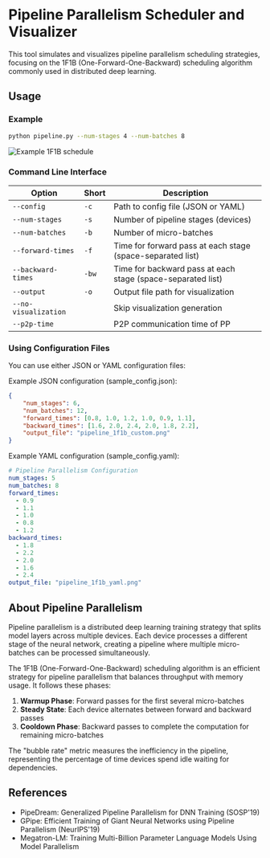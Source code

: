 # Pipeline Parallelism Scheduler and Visualizer

This tool simulates and visualizes pipeline parallelism scheduling strategies, focusing on the 1F1B (One-Forward-One-Backward) scheduling algorithm commonly used in distributed deep learning.

## Usage

### Example

```bash
python pipeline.py --num-stages 4 --num-batches 8
```
![Example 1F1B schedule](pipeline_1f1b.png)

### Command Line Interface

| Option | Short | Description |
|--------|-------|-------------|
| `--config` | `-c` | Path to config file (JSON or YAML) |
| `--num-stages` | `-s` | Number of pipeline stages (devices) |
| `--num-batches` | `-b` | Number of micro-batches |
| `--forward-times` | `-f` | Time for forward pass at each stage (space-separated list) |
| `--backward-times` | `-bw` | Time for backward pass at each stage (space-separated list) |
| `--output` | `-o` | Output file path for visualization |
| `--no-visualization` | | Skip visualization generation |
| `--p2p-time`| | P2P communication time of PP |

### Using Configuration Files

You can use either JSON or YAML configuration files:

Example JSON configuration (sample_config.json):
```json
{
    "num_stages": 6,
    "num_batches": 12,
    "forward_times": [0.8, 1.0, 1.2, 1.0, 0.9, 1.1],
    "backward_times": [1.6, 2.0, 2.4, 2.0, 1.8, 2.2],
    "output_file": "pipeline_1f1b_custom.png"
}
```

Example YAML configuration (sample_config.yaml):
```yaml
# Pipeline Parallelism Configuration
num_stages: 5
num_batches: 8
forward_times:
  - 0.9
  - 1.1
  - 1.0
  - 0.8
  - 1.2
backward_times:
  - 1.8
  - 2.2
  - 2.0
  - 1.6
  - 2.4
output_file: "pipeline_1f1b_yaml.png"
```

## About Pipeline Parallelism

Pipeline parallelism is a distributed deep learning training strategy that splits model layers across multiple devices. Each device processes a different stage of the neural network, creating a pipeline where multiple micro-batches can be processed simultaneously.

The 1F1B (One-Forward-One-Backward) scheduling algorithm is an efficient strategy for pipeline parallelism that balances throughput with memory usage. It follows these phases:
1. **Warmup Phase**: Forward passes for the first several micro-batches
2. **Steady State**: Each device alternates between forward and backward passes
3. **Cooldown Phase**: Backward passes to complete the computation for remaining micro-batches

The "bubble rate" metric measures the inefficiency in the pipeline, representing the percentage of time devices spend idle waiting for dependencies.

## References

- PipeDream: Generalized Pipeline Parallelism for DNN Training (SOSP'19)
- GPipe: Efficient Training of Giant Neural Networks using Pipeline Parallelism (NeurIPS'19)
- Megatron-LM: Training Multi-Billion Parameter Language Models Using Model Parallelism 